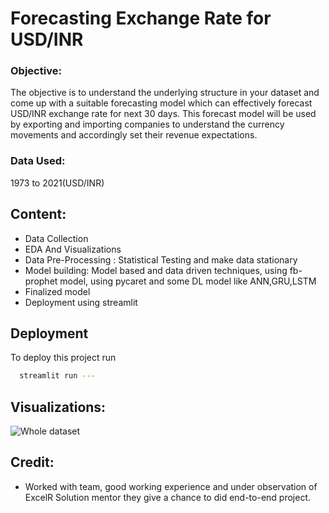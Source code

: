 
# Forecasting Exchange Rate for USD/INR

### Objective:
The objective is to understand the underlying structure in your dataset and come up with a suitable forecasting model which can effectively forecast USD/INR exchange rate for next 30 days. This forecast model will be used by exporting and importing companies to understand the currency movements and accordingly set their revenue expectations.


### Data Used:


 1973 to 2021(USD/INR)



 
## Content:

- Data Collection
- EDA And Visualizations
- Data Pre-Processing
  : Statistical Testing and make data stationary
- Model building: Model based and data driven techniques, using fb-prophet model, using pycaret and some DL model like ANN,GRU,LSTM
- Finalized model 
- Deployment using streamlit

  
## Deployment

To deploy this project run

```bash
  streamlit run ---
```

  
## Visualizations:

  ![Whole dataset](https://user-images.githubusercontent.com/83467392/136238632-868a0c2f-39a7-4a5b-9643-d624a48feee0.png)

## Credit:

- Worked with team, good working experience and under observation of ExcelR Solution mentor they give a chance to did end-to-end project.
  
